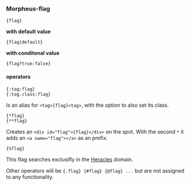 ### Morpheus-flag

```
{flag}
```

**with default value**

```
{flag|default}
```


**with conditonal value**

```
{flag?true:false}
```

#### operators
```
{:tag:flag}
{:tag.class:flag}
```

Is an alias for `<tag>{flag}<tag>`, with the option to also set its class.

```
{*flag}
{**flag}
```

Creates an `<div id="flag">{flag}</div>` on the spot. With the second `*` it adds an `<a name="flag"></a>` as an prefix.

```
{%flag}
```

This flag searches exclusifly in the [Heracles](http://www.github.com/sentfanwyaerda/Heracles) domain.

Other operators will be `{.flag} {#flag} {@flag} ...` but are not assigned to any functionality.

